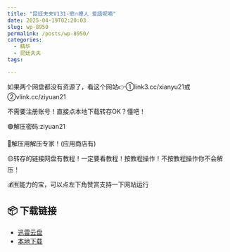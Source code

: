 ```yaml
---
title: "昆廷夫夫V131-慾🔥撩人 爱語呢喃"
date: 2025-04-19T02:20:03
slug: wp-8950
permalink: /posts/wp-8950/
categories:
  - 精华
  - 昆廷夫夫
tags:

---
```


如果两个网盘都没有资源了，看这个网站👉①link3.cc/xianyu21或②vlink.cc/ziyuan21

不需要注册账号！直接点本地下载转存OK？懂吧！

🟢解压密码:ziyuan21

🔵解压用解压专家！(应用商店有)

🟡转存的链接网盘有教程！一定要看教程！按教程操作！不按教程操作你不会解压！

💰🈶能力的宝，可以点左下角赞赏支持一下网站运行

## 📦 下载链接
- [迅雷云盘](https://blziyuan21.com/pay-download/8950?key=1a2092319c&down_id=0)
- [本地下载](https://blziyuan21.com/pay-download/8950?key=1a2092319c&down_id=1)

